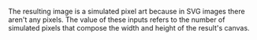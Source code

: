 The resulting image is a simulated pixel art because in SVG images there aren't any pixels. The value of these inputs refers to the number of simulated pixels that compose the width and height of the result's canvas.